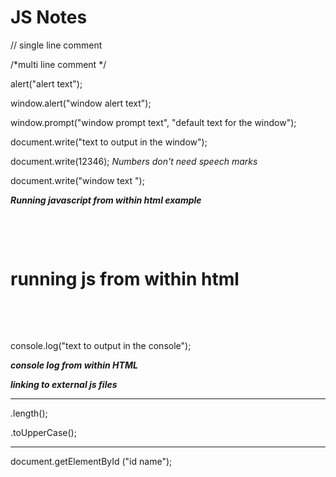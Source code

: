 # JS Notes

// single line comment

/*multi line comment */

alert("alert text");

window.alert("window alert text");

window.prompt("window prompt text", "default text for the window");

document.write("text to output in the window");

document.write(12346); *Numbers don't need speech marks*

document.write("window text <some html tag eg br>");



***Running javascript from within html example***

<html>

​	<body>

​		<h1>running js from within html</h1>

​		<script>document.write("<p>Hello World!</p>");</script>

​	</body>

</html>

console.log("text to output in the console");

***console log from within HTML***

<!doctype html>

<script>console.log("text to output to the console");</script>

***linking to external js files***

<script src="nameOfFile.js"> </script>

<script type="javascript" src="nameOfFile.js"></script>

---

.length();

.toUpperCase();

---

document.getElementById ("id name");



